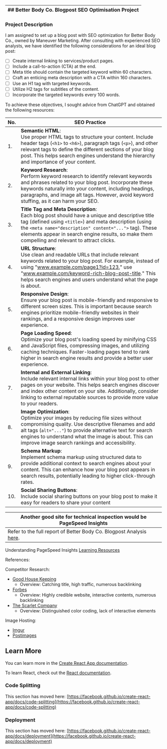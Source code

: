 | ## Better Body Co. Blogpost SEO Optimisation Project |
| ---------------------------------------------------- |

### Project Description

I am assigned to set up a blog post with SEO optimization for Better Body Co., owned by Maneuver Marketing. After consulting with experienced SEO analysts, we have identified the following considerations for an ideal blog post:

- [ ] Create internal linking to services/product pages.
- [ ] Include a call-to-action (CTA) at the end.
- [ ] Meta title should contain the targeted keyword within 60 characters.
- [ ] Craft an enticing meta description with a CTA within 160 characters.
- [ ] Use an H1 tag with targeted keywords.
- [ ] Utilize H2 tags for subtitles of the content.
- [ ] Incorporate the targeted keywords every 100 words.

To achieve these objectives, I sought advice from ChatGPT and obtained the following resources:

| No. | SEO Practice                                                                                                                                                                                                                                                                                                           |
| --- | ---------------------------------------------------------------------------------------------------------------------------------------------------------------------------------------------------------------------------------------------------------------------------------------------------------------------- |
| 1.  | **Semantic HTML**:<br>Use proper HTML tags to structure your content. Include header tags (`<h1>` to `<h6>`), paragraph tags (`<p>`), and other relevant tags to define the different sections of your blog post. This helps search engines understand the hierarchy and importance of your content.                   |
| 2.  | **Keyword Research**:<br>Perform keyword research to identify relevant keywords and phrases related to your blog post. Incorporate these keywords naturally into your content, including headings, paragraphs, and image alt tags. However, avoid keyword stuffing, as it can harm your SEO.                           |
| 3.  | **Title Tag and Meta Description**:<br>Each blog post should have a unique and descriptive title tag (defined using `<title>`) and meta description (using the `<meta name="description" content="...">` tag). These elements appear in search engine results, so make them compelling and relevant to attract clicks. |
| 4.  | **URL Structure**:<br>Use clean and readable URLs that include relevant keywords related to your blog post. For example, instead of using "www.example.com/page1?id=123," use "www.example.com/keyword-rich-blog-post-title." This helps search engines and users understand what the page is about.                   |
| 5.  | **Responsive Design**:<br>Ensure your blog post is mobile-friendly and responsive to different screen sizes. This is important because search engines prioritize mobile-friendly websites in their rankings, and a responsive design improves user experience.                                                         |
| 6.  | **Page Loading Speed**:<br>Optimize your blog post's loading speed by minifying CSS and JavaScript files, compressing images, and utilizing caching techniques. Faster-loading pages tend to rank higher in search engine results and provide a better user experience.                                                |
| 7.  | **Internal and External Linking**:<br>Include relevant internal links within your blog post to other pages on your website. This helps search engines discover and index other content on your site. Additionally, consider linking to external reputable sources to provide more value to your readers.               |
| 8.  | **Image Optimization**:<br>Optimize your images by reducing file sizes without compromising quality. Use descriptive filenames and add alt tags (`alt="..."`) to provide alternative text for search engines to understand what the image is about. This can improve image search rankings and accessibility.          |
| 9.  | **Schema Markup**:<br>Implement schema markup using structured data to provide additional context to search engines about your content. This can enhance how your blog post appears in search results, potentially leading to higher click-through rates.                                                              |
| 10. | **Social Sharing Buttons**:<br>Include social sharing buttons on your blog post to make it easy for readers to share your content                                                                                                                                                                                      |

| Another good site for technical inspection would be PageSpeed Insights                                                                                                            |
| --------------------------------------------------------------------------------------------------------------------------------------------------------------------------------- |
| Refer to the full report of Better Body Co. Blogpost Analysis [here](https://pagespeed.web.dev/analysis/https-betterbody-co-blogs-health-articles/s6ihzfyxvl?form_factor=mobile). |

Understanding PageSpeed Insights [Learning Resources](https://www.youtube.com/watch?v=c5zSF1JQ1gs)

References:

Competitor Research:

- [Good House Keeping](https://www.goodhousekeeping.com/health-products/g43371225/best-supplements-for-menopause/)
  - Overview: Catching title, high traffic, numerous backlinking
- [Forbes](https://www.forbes.com/health/family/best-menopause-supplements/)
  - Overview: Highly credible website, interactive contents, numerous backlinking
- [The Scarlet Company](https://thescarletcompany.com/blogs/articles/understanding-your-menstrual-health-taking-extra-care)
  - Overview: Distinguished color coding, lack of interactive elements

Image Hosting:

- [Imgur](https://imgur.com/)
- [Postimages](https://postimg.cc/)

## Learn More

You can learn more in the [Create React App documentation](https://facebook.github.io/create-react-app/docs/getting-started).

To learn React, check out the [React documentation](https://reactjs.org/).

### Code Splitting

This section has moved here: [https://facebook.github.io/create-react-app/docs/code-splitting](https://facebook.github.io/create-react-app/docs/code-splitting)

### Deployment

This section has moved here: [https://facebook.github.io/create-react-app/docs/deployment](https://facebook.github.io/create-react-app/docs/deployment)
